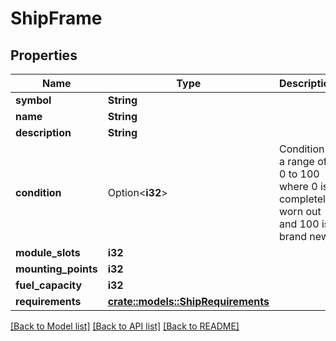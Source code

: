 # ShipFrame

## Properties

Name | Type | Description | Notes
------------ | ------------- | ------------- | -------------
**symbol** | **String** |  | 
**name** | **String** |  | 
**description** | **String** |  | 
**condition** | Option<**i32**> | Condition is a range of 0 to 100 where 0 is completely worn out and 100 is brand new. | [optional]
**module_slots** | **i32** |  | 
**mounting_points** | **i32** |  | 
**fuel_capacity** | **i32** |  | 
**requirements** | [**crate::models::ShipRequirements**](ShipRequirements.md) |  | 

[[Back to Model list]](../README.md#documentation-for-models) [[Back to API list]](../README.md#documentation-for-api-endpoints) [[Back to README]](../README.md)


